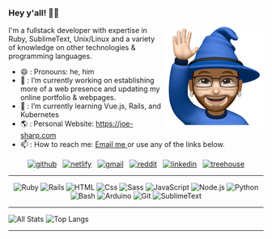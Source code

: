 ### Hey y'all! 👋🏼<p><img align="right" src="https://github.com/joe-sharp/joe-sharp/blob/main/joe-wave.png" alt=""/></p>
I'm a fullstack developer with expertise in Ruby, SublimeText, Unix/Linux and a variety of knowledge on other technologies & programming languages.
- 😄 : Pronouns: he, him
- 🔭 : I’m currently working on establishing more of a web presence and updating my online portfolio & webpages.
- 🌱 : I’m currently learning Vue.js, Rails, and Kubernetes
- 🌎 : Personal Website: https://joe-sharp.com
- 📫 : How to reach me: <a href="mailto:joesharp13@gmail.com?subject=Contact%20Joe%20Sharp&amp;body=Dear Joe Sharp,%0D%0A%0D%0A%0D%0A"> Email me </a> or use any of the links below.

<p align="center">
<a href="https://github.com/joe-sharp" target="blank"><img align="center" src="https://cdn.jsdelivr.net/npm/simple-icons@3.0.1/icons/github.svg" alt="github" height="30" width="30" /></a>
  &nbsp;
<a href="https://joe-sharp.com" target="blank"><img align="center" src="https://cdn.jsdelivr.net/npm/simple-icons@3.0.1/icons/netlify.svg" alt="netlify" height="30" width="30" /></a>
  &nbsp;
<a href="mailto:joesharp13@gmail.com?subject=Contact%20Joe%20Sharp&amp;body=Dear Joe Sharp,%0D%0A%0D%0A%0D%0A" target="blank"><img align="center" src="https://cdn.jsdelivr.net/npm/simple-icons@3.0.1/icons/gmail.svg" alt="gmail" height="30" width="30" /></a>
  &nbsp;
<a href="https://www.reddit.com/u/joe-sharp/" target="blank"><img align="center" src="https://cdn.jsdelivr.net/npm/simple-icons@3.0.1/icons/reddit.svg" alt="reddit" height="30" width="30" /></a>
  &nbsp;
<a href="https://www.linkedin.com/in/joesharp13/" target="blank"><img align="center" src="https://cdn.jsdelivr.net/npm/simple-icons@3.0.1/icons/linkedin.svg" alt="linkedin" height="30" width="30" /></a>
  &nbsp;
<a href="https://teamtreehouse.com/joesharp" target="blank"><img align="center" src="https://cdn.jsdelivr.net/npm/simple-icons@3.0.1/icons/treehouse.svg" alt="treehouse" height="30" width="30" /></a>
</p>

<hr/>

<p align="center">
  <img alt="Ruby" src="https://img.shields.io/badge/Ruby-red?logo=ruby&logoColor=white&style=flat" />
  <img alt="Rails" src="https://img.shields.io/badge/Rails-orange?logo=ruby-on-rails&logoColor=white&style=flat" />
  <img alt="HTML" src="https://img.shields.io/badge/HTML-yellow?logo=html5&logoColor=white&style=flat" />
  <img alt="Css" src="https://img.shields.io/badge/CSS-green?logo=css3&logoColor=white&style=flat" />
  <img alt="Sass" src="https://img.shields.io/badge/Sass-blue?logo=sass&logoColor=white&style=flat" />
  <img alt="JavaScript" src="https://img.shields.io/badge/JavaScript-blueviolet?logo=javascript&logoColor=white&style=flat" />
  <img alt="Node.js" src="https://img.shields.io/badge/Node.js-violet?logo=node.js&logoColor=white&style=flat" />
  <img alt="Python" src="https://img.shields.io/badge/Python-inactive?logo=python&logoColor=white&style=flat" />
  <img alt="Bash" src="https://img.shields.io/badge/Bash-red?logo=gnu-bash&logoColor=white&style=flat" />
  <img alt="Arduino" src="https://img.shields.io/badge/Arduino-orange?logo=arduino&logoColor=white&style=flat" />
  <img alt="Git" src="https://img.shields.io/badge/Git-yellow?logo=git&logoColor=white&style=flat" />
  <img alt="SublimeText" src="https://img.shields.io/badge/SublimeText-green?logo=sublime-text&logoColor=white&style=flat" />
</p>

<hr/>

![All Stats](https://github-readme-stats.vercel.app/api?username=joe-sharp&show_icons=true&include_all_commits=true&count_private=true&theme=dark&icon_color=007bff&title_color=007bff&custom_title=GitHub%20Stats)
![Top Langs](https://github-readme-stats.vercel.app/api/top-langs/?username=joe-sharp&layout=compact&theme=dark&title_color=007bff)

<hr/>

<!--
**joe-sharp/joe-sharp** is a ✨ _special_ ✨ repository because its `README.md` (this file) appears on your GitHub profile.

Here are some ideas to get you started:

- 🔭 I’m currently working on ...
- 🌱 I’m currently learning ...
- 👯 I’m looking to collaborate on ...
- 🤔 I’m looking for help with ...
- 💬 Ask me about ...
- 📫 How to reach me: ...
- 😄 Pronouns: ...
- ⚡ Fun fact: ...
-->

